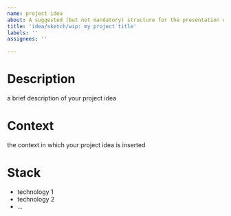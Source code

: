 ```yaml
---
name: project idea
about: A suggested (but not mandatory) structure for the presentation of your idea
title: 'idea/sketch/wip: my project title'
labels: ''
assignees: ''

---
```


# Description

a brief description of your project idea

# Context

the context in which your project idea is inserted

#  Stack

- technology 1
- technology 2
- ...

